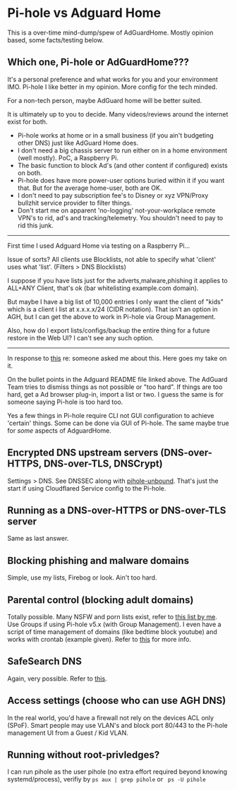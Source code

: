 
# Pi-hole vs Adguard Home

This is a over-time mind-dump/spew of AdGuardHome. Mostly opinion based, some facts/testing below.


## Which one, Pi-hole or AdGuardHome???

It's a personal preference and what works for you and your environment IMO. Pi-hole I like better in my opinion. More config for the tech minded.

For a non-tech person, maybe AdGuard home will be better suited. 

It is ultimately up to you to decide. Many videos/reviews around the internet exist for both.

 
* Pi-hole works at home or in a small business (if you ain't budgeting other DNS) just like AdGuard Home does. 
* I don't need a big chassis server to run either on in a home environment (well mostly). PoC, a Raspberry Pi. 
* The basic function to block Ad's (and other content if configured) exists on both.
* Pi-hole does have more power-user options buried within it if you want that. But for the average home-user, both are OK.
* I don't need to pay subscription fee's to Disney or xyz VPN/Proxy bullzhit service provider to filter things. 
* Don't start me on apparent 'no-logging' not-your-workplace remote VPN's to rid, ad's and tracking/telemetry. You shouldn't need to pay to rid this junk.
 
----

First time I used Adguard Home via testing on a Raspberry Pi...

Issue of sorts? All clients use Blocklists, not able to specify what 'client' uses what 'list'. (Filters > DNS Blocklists)

I suppose if you have lists just for the adverts,malware,phishing it applies to ALL+ANY Client, that's ok (bar whitelisting example.com domain).

But maybe I have a big list of 10,000 entries I only want the client of "kids" which is a client i list at x.x.x.x/24 (CIDR notation). 
That isn't an option in AGH, but I can get the above to work in Pi-hole via Group Management.


Also, how do I export lists/configs/backup the entire thing for a future restore in the Web UI? I can't see any such option.

----

In response to [this](https://github.com/AdguardTeam/AdGuardHome/blob/master/README.md#how-does-adguard-home-compare-to-pi-hole) re: someone asked me about this. Here goes my take on it.
 
On the bullet points in the Adguard README file linked above. The AdGuard Team tries to dismiss things as not possible or "too hard". 
If things are too hard, get a Ad<blocker-insert-name-here> browser plug-in, import a list or two. I guess the same is for someone saying Pi-hole is too hard too.

Yes a few things in Pi-hole require CLI not GUI configuration to achieve 'certain' things. Some can be done via GUI of Pi-hole. 
The same maybe true for *some* aspects of AdguardHome. 


## Encrypted DNS upstream servers (DNS-over-HTTPS, DNS-over-TLS, DNSCrypt)
Settings > DNS. See DNSSEC along with [pihole-unbound](https://docs.pi-hole.net/guides/dns/unbound/). 
That's just the start if using Cloudflared Service config to the Pi-hole.

## Running as a DNS-over-HTTPS or DNS-over-TLS server
Same as last answer.

## Blocking phishing and malware domains
Simple, use my lists, Firebog or look. Ain't too hard.

## Parental control (blocking adult domains)
Totally possible. Many NSFW and porn lists exist, refer to [this list by me](lists/porn-multi-lists-combo.txt). 
Use Groups if using Pi-hole v5.x (with Group Management). 
I even have a script of time management of domains (like bedtime block youtube) and works with crontab (example given). Refer to [this](time-restrict-block-by-group) for more info.

## SafeSearch DNS
Again, very possible. Refer to [this](safesearch-dns).

## Access settings (choose who can use AGH DNS)
In the real world, you'd have a firewall not rely on the devices ACL only (SPoF). Smart people may use VLAN's and block port 80/443 to the Pi-hole management UI from a Guest / Kid VLAN.

## Running without root-privledges?
I can run pihole as the user pihole (no extra effort required beyond knowing systemd/process), verifiy by ```ps aux | grep pihole``` or ``` ps -U pihole```

 
